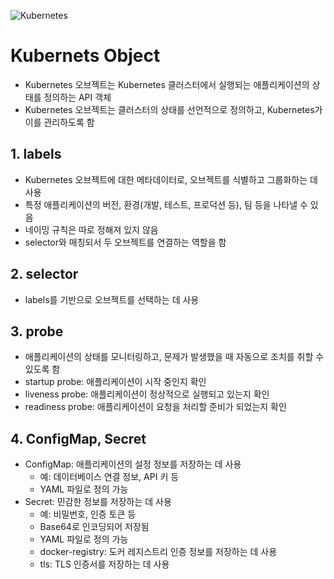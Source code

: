 ![Kubernetes](https://github.com/user-attachments/assets/3ec2d35d-184a-480a-878f-1f89f9547880)

# Kubernets Object
- Kubernetes 오브젝트는 Kubernetes 클러스터에서 실행되는 애플리케이션의 상태를 정의하는 API 객체
- Kubernetes 오브젝트는 클러스터의 상태를 선언적으로 정의하고, Kubernetes가 이를 관리하도록 함

## 1. labels
- Kubernetes 오브젝트에 대한 메타데이터로, 오브젝트를 식별하고 그룹화하는 데 사용
- 특정 애플리케이션의 버전, 환경(개발, 테스트, 프로덕션 등), 팀 등을 나타낼 수 있음
- 네이밍 규칙은 따로 정해져 있지 않음
- selector와 매칭되서 두 오브젝트를 연결하는 역할을 함

## 2. selector
- labels를 기반으로 오브젝트를 선택하는 데 사용

## 3. probe
- 애플리케이션의 상태를 모니터링하고, 문제가 발생했을 때 자동으로 조치를 취할 수 있도록 함
- startup probe: 애플리케이션이 시작 중인지 확인
- liveness probe: 애플리케이션이 정상적으로 실행되고 있는지 확인
- readiness probe: 애플리케이션이 요청을 처리할 준비가 되었는지 확인

## 4. ConfigMap, Secret
- ConfigMap: 애플리케이션의 설정 정보를 저장하는 데 사용
  - 예: 데이터베이스 연결 정보, API 키 등
  - YAML 파일로 정의 가능
- Secret: 민감한 정보를 저장하는 데 사용
  - 예: 비밀번호, 인증 토큰 등
  - Base64로 인코딩되어 저장됨
  - YAML 파일로 정의 가능
  - docker-registry: 도커 레지스트리 인증 정보를 저장하는 데 사용
  - tls: TLS 인증서를 저장하는 데 사용
  